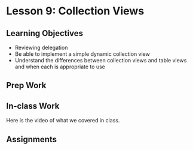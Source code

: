 # Lesson 9: Collection Views

## Learning Objectives
* Reviewing delegation
* Be able to implement a simple dynamic collection view
* Understand the differences between collection views and table views and when each is appropriate to use

## Prep Work

## In-class Work
Here is the video of what we covered in class.

## Assignments
